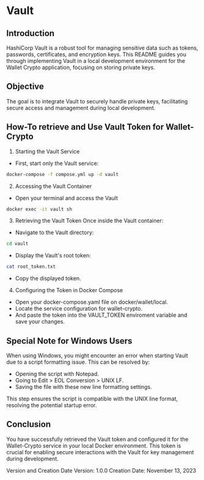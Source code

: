# Vault

## Introduction
HashiCorp Vault is a robust tool for managing sensitive data such as tokens, passwords, certificates, and encryption keys. This README guides you through implementing Vault in a local development environment for the Wallet Crypto application, focusing on storing private keys.

## Objective
The goal is to integrate Vault to securely handle private keys, facilitating secure access and management during local development.

## How-To retrieve and Use Vault Token for Wallet-Crypto
1. Starting the Vault Service
- First, start only the Vault service:
```sh
docker-compose -f compose.yml up -d vault
```
2. Accessing the Vault Container
- Open your terminal and access the Vault
```sh
docker exec -it vault sh
```
3. Retrieving the Vault Token
Once inside the Vault container:
- Navigate to the Vault directory:
```sh
cd vault
```
- Display the Vault's root token:
```sh
cat root_token.txt
```
- Copy the displayed token.

4. Configuring the Token in Docker Compose
- Open your docker-compose.yaml file on docker/wallet/local.
- Locate the service configuration for wallet-crypto.
- And paste the token into the VAULT_TOKEN enviroment variable and save your changes.

## Special Note for Windows Users
When using Windows, you might encounter an error when starting Vault due to a script formatting issue. This can be resolved by:

- Opening the script with Notepad.
- Going to Edit > EOL Conversion > UNIX LF.
- Saving the file with these new line formatting settings.

This step ensures the script is compatible with the UNIX line format, resolving the potential startup error.

## Conclusion
You have successfully retrieved the Vault token and configured it for the Wallet-Crypto service in your local Docker environment. This token is crucial for enabling secure interactions with the Vault for key management during development.

Version and Creation Date
Version: 1.0.0
Creation Date: November 13, 2023